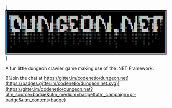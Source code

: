 [![Dungeon.Net](https://github.com/codenetio/dungeon.net/blob/dev-darin/logo.png)]

A fun little dungeon crawler game making use of the .NET Framework.

[![Join the chat at https://gitter.im/codenetio/dungeon.net](https://badges.gitter.im/codenetio/dungeon.net.svg)](https://gitter.im/codenetio/dungeon.net?utm_source=badge&utm_medium=badge&utm_campaign=pr-badge&utm_content=badge)
